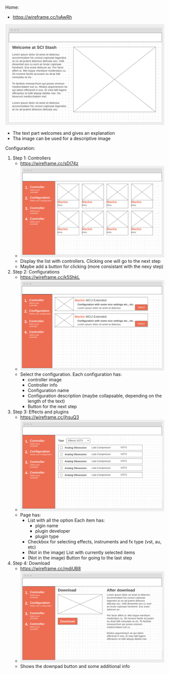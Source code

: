 Home:  

* https://wireframe.cc/lvAwRh

![Home page](./homepage.png)

* The text part welcomes and gives an explanation
* Tha image can be used for a descriptive image

Configuration:

1. Step 1: Controllers
    * https://wireframe.cc/sDl74z
    * ![Step 1](./wireframe-1.png)
    * Display the list with controllers. Clicking one will go to the next step
    * Maybe add a button for clicking (more consistant with the nexy step)
1. Step 2: Configurations
    * https://wireframe.cc/k5ShkL
    * ![Step 2](./wireframe-2.png)
    * Select the configuration. Each configuration has:
      * controller image
      * Controller info
      * Configuration name
      * Configuration description (maybe collapsable, depending on the length of the text)
      * Button for the next step
1. Step 3: Effects and plugins
    * https://wireframe.cc/jhsuQ3
    * ![Step 3](./wireframe-3.png)
    * Page has:
      * List with all the option
        Each item has:
          * plgin name
          * plugin developer
          * plugin type
      * Checkbox for selecting effects, instruments and fx type (vst, au, etc)
      * (Not in the image) List with currently selected items
      * (Not in the image) Button for going to the last step
1. Step 4: Download
    * https://wireframe.cc/mdiUB8
    * ![Step 4](./wireframe-4.png)
    * Shows the downpad button and some additional info
